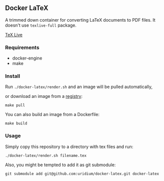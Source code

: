 Docker LaTeX
--

A trimmed down container for converting LaTeX documents to PDF files. It doesn't use `texlive-full` package.

[TeX Live](https://www.tug.org/texlive/)

### Requirements

* docker-engine
* make

### Install

Run `./docker-latex/render.sh` and an image will be pulled automatically,

or download an image from a [registry](https://hub.docker.com/r/uridium/latex/):

    make pull

You can also build an image from a Dockerfile:

    make build

### Usage

Simply copy this repository to a directory with tex files and run:

    ./docker-latex/render.sh filename.tex

Also, you might be tempted to add it as git submodule:

    git submodule add git@github.com:uridium/docker-latex.git docker-latex
